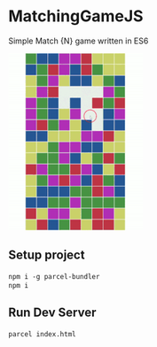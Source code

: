 # MatchingGameJS
Simple Match {N} game written in ES6

![](matching-game-js.gif)

## Setup project
```shell
npm i -g parcel-bundler
npm i
```

## Run Dev Server
```shell
parcel index.html
```
